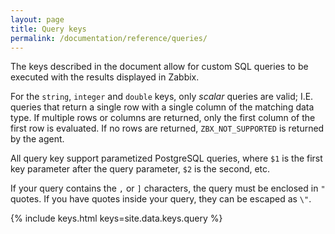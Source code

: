 ```yaml
---
layout: page
title: Query keys
permalink: /documentation/reference/queries/
---
```


The keys described in the document allow for custom SQL queries to be executed
with the results displayed in Zabbix. 

For the `string`, `integer` and `double` keys, only *scalar* queries are valid;
I.E. queries that return a single row with a single column of the matching data
type. If multiple rows or columns are returned, only the first column of the
first row is evaluated. If no rows are returned, `ZBX_NOT_SUPPORTED` is
returned by the agent.

All query key support parametized PostgreSQL queries, where `$1` is the first
key parameter after the query parameter, `$2` is the second, etc.

If your query contains the `,` or `]` characters, the query must be enclosed in
`"` quotes. If you have quotes inside your query, they can be escaped as `\"`.

{% include keys.html keys=site.data.keys.query %}
